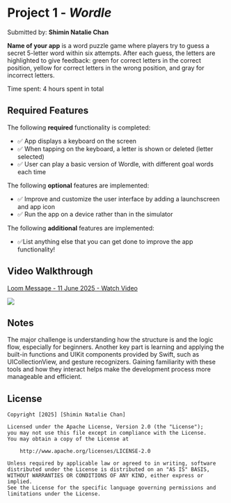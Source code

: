 # Project 1 - *Wordle*

Submitted by: **Shimin Natalie Chan**

**Name of your app** is a word puzzle game where players try to guess a secret 5-letter word within six attempts. After each guess, the letters are highlighted to give feedback: green for correct letters in the correct position, yellow for correct letters in the wrong position, and gray for incorrect letters.

Time spent: 4 hours spent in total

## Required Features

The following **required** functionality is completed:

- ✅ App displays a keyboard on the screen
- ✅ When tapping on the keyboard, a letter is shown or deleted (letter selected)
- ✅ User can play a basic version of Wordle, with different goal words each time

The following **optional** features are implemented:

- ✅ Improve and customize the user interface by adding a launchscreen and app icon
- ✅ Run the app on a device rather than in the simulator

The following **additional** features are implemented:

- ✅List anything else that you can get done to improve the app functionality!

## Video Walkthrough

  <div>
    <a href="https://www.loom.com/share/503341c580564978a539b38d9313d19d">
      <p>Loom Message - 11 June 2025 - Watch Video</p>
    </a>
    <a href="https://www.loom.com/share/503341c580564978a539b38d9313d19d">
      <img style="max-width:300px;" src="https://cdn.loom.com/sessions/thumbnails/503341c580564978a539b38d9313d19d-b9ac4f37cbf596e5-full-play.gif">
    </a>
  </div>

## Notes

The major challenge is understanding how the structure is and the logic flow, especially for beginners. 
Another key part is learning and applying the built-in functions and UIKit components provided by Swift, 
such as UICollectionView, and gesture recognizers. Gaining familiarity with these tools and how they interact 
helps make the development process more manageable and efficient.

## License

    Copyright [2025] [Shimin Natalie Chan]

    Licensed under the Apache License, Version 2.0 (the "License");
    you may not use this file except in compliance with the License.
    You may obtain a copy of the License at

        http://www.apache.org/licenses/LICENSE-2.0

    Unless required by applicable law or agreed to in writing, software
    distributed under the License is distributed on an "AS IS" BASIS,
    WITHOUT WARRANTIES OR CONDITIONS OF ANY KIND, either express or implied.
    See the License for the specific language governing permissions and
    limitations under the License.
